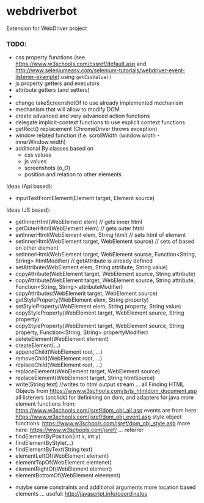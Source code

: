 # webdriverbot
Extension for WebDriver project

### TODO:
- css property functions (see https://www.w3schools.com/cssref/default.asp and http://www.seleniumeasy.com/selenium-tutorials/webdriver-event-listener-example) using `getCssValue()`
- js property getters and executors
- attribute getters (and setters)
- 
- change takeScreenshotOf to use already implemented mechanism
- mechanism that will allow to modify DOM
- create advanced and very advanced action functions
- delegate implicit-context functions to use explicit context functions
- getRect() replacement (ChromeDriver throws exception)
- window related function (f.e. scrollWidth (window.width - innerWindow.width)
- additional By classes based on
     - css values
     - js values
     - screenshots (o_O)
     - position and relation to other elements
     
Ideas (Api based): 
- inputTextFromElement(Element target, Element source)

Ideas (JS based):
- getInnerHtml(WebElement elem) // gets inner html
- getOuterHtml(WebElement elem) // gets outer html
- setInnerHtml(WebElement elem, String html) // sets html of element
- setInnerHtml(WebElement target, WebElement source) // sets of based on other element
- setInnerHtml(WebElement target, WebElement source, Function<String, String> htmlModifier)
// getAttribute is already defined
- setAttribute(WebElement elem, String attribute, String value)
- copyAttribute(WebElement target, WebElement source, String attribute)
- copyAttribute(WebElement target, WebElement source, String attribute, Function<String, String> attributeModifier)
- copyAttributes(WebElement target, WebElement source)
- getStyleProperty(WebElement elem, String property)
- setStyleProperty(WebElement elem, String property, String value)
- copyStyleProperty(WebElement target, WebElement source, String property)
- copyStyleProperty(WebElement target, WebElement source, String property, Function<String, String> propertyModifier)
- deleteElement(WebElement element)
- createElement(...)
- appendChild(WebElement root, ...)
- removeChild(WebElement root, ...)
- replaceChild(WebElement root, ...)
- replaceElement(WebElement target, WebElement source)
- replaceElement(WebElement target, String htmlSource)
- write(String text) //writes to html output stream
... 
all Finding HTML Objects from https://www.w3schools.com/js/js_htmldom_document.asp
all listeners (onclick) for definining on dom, and adapters for java
more element functions from: https://www.w3schools.com/jsref/dom_obj_all.asp
events are from here: https://www.w3schools.com/jsref/dom_obj_event.asp
style object functions: https://www.w3schools.com/jsref/dom_obj_style.asp
more here: https://www.w3schools.com/jsref/
...
referrer
- findElementByPosition(int x, int y)
- findElementByStyle(...)
- findElementByText(String text)
- elementLeftOf(WebElement element)
- elementTopOf(WebElement elemenet)
- elementRightOf(WebElement element)
- elementBottomOf(WebElement eleement)
+ maybe some constraints and additional arguments
more location based elements
...
useful: http://javascript.info/coordinates


